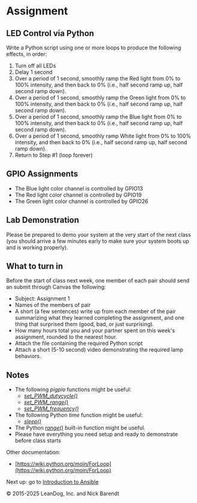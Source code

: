 # Assignment

## LED Control via Python

Write a Python script using one or more loops to produce the following effects, in order:

1. Turn off all LEDs
1. Delay 1 second
1. Over a period of 1 second, smoothly ramp the Red light from 0% to 100% intensity, and then back to 0% (i.e., half second ramp up, half second ramp down). 
1. Over a period of 1 second, smoothly ramp the Green light from 0% to 100% intensity, and then back to 0% (i.e., half second ramp up, half second ramp down). 
1. Over a period of 1 second, smoothly ramp the Blue light from 0% to 100% intensity, and then back to 0% (i.e., half second ramp up, half second ramp down). 
1. Over a period of 1 second, smoothly ramp White light from 0% to 100% intensity, and then back to 0% (i.e., half second ramp up, half second ramp down). 
1. Return to Step #1 (loop forever)

## GPIO Assignments

* The Blue light color channel is controlled by GPIO13
* The Red light color channel is controlled by GPIO19
* The Green light color channel is controlled by GPIO26

## Lab Demonstration

Please be prepared to demo your system at the very start of the next class (you should arrive a few minutes early to make sure your system boots up and is working properly).

## What to turn in

Before the start of class next week, one member of each pair should send an submit through Canvas the following:

* Subject:  Assignment 1
* Names of the members of pair
* A short (a few sentences) write up from each member of the pair summarizing what they learned completing the assignment, and one thing that surprised them (good, bad, or just surprising).
* How many hours total you and your partner spent on this week's assignment, rounded to the nearest hour.
* Attach the file containing the required Python script
* Attach a short (5-10 second) video demonstrating the required lamp behaviors.


## Notes

* The following *pigpio* functions might be useful:
  * [_set_PWM_dutycycle()_](http://abyz.me.uk/rpi/pigpio/python.html#set_PWM_dutycycle)
  * [_set_PWM_range()_](http://abyz.me.uk/rpi/pigpio/python.html#set_PWM_range)
  * [_set_PWM_frequency()_](http://abyz.me.uk/rpi/pigpio/python.html#set_PWM_frequency)
* The following Python *time* function might be useful:
  * [_sleep()_](https://docs.python.org/3.5/library/time.html#time.sleep)
* The Python [_range()_](https://docs.python.org/3.5/library/functions.html#func-range) built-in function might be useful.
* Please have everything you need setup and ready to demonstrate before class starts

Other documentation:

* [https://wiki.python.org/moin/ForLoop](https://wiki.python.org/moin/ForLoop)

Next up: go to [Introduction to Ansible](../01.9_Ansible_Introduction/README.md)

&copy; 2015-2025 LeanDog, Inc. and Nick Barendt
